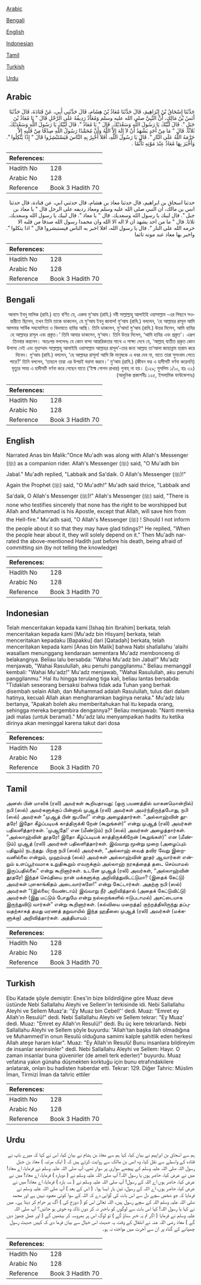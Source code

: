 [Arabic](#arabic)

[Bengali](#bengali)

[English](#english)

[Indonesian](#indonesian)

[Tamil](#tamil)

[Turkish](#turkish)

[Urdu](#urdu)

## Arabic


<div dir="rtl" lang="ar" style={{fontSize:'larger',backgroundColor:'#f8f9fa',padding:20}}>
حَدَّثَنَا إِسْحَاقُ بْنُ إِبْرَاهِيمَ، قَالَ حَدَّثَنَا مُعَاذُ بْنُ هِشَامٍ، قَالَ حَدَّثَنِي أَبِي، عَنْ قَتَادَةَ، قَالَ حَدَّثَنَا أَنَسُ بْنُ مَالِكٍ، أَنَّ النَّبِيَّ صلى الله عليه وسلم وَمُعَاذٌ رَدِيفُهُ عَلَى الرَّحْلِ قَالَ ‏"‏ يَا مُعَاذُ بْنَ جَبَلٍ ‏"‏‏.‏ قَالَ لَبَّيْكَ يَا رَسُولَ اللَّهِ وَسَعْدَيْكَ‏.‏ قَالَ ‏"‏ يَا مُعَاذُ ‏"‏‏.‏ قَالَ لَبَّيْكَ يَا رَسُولَ اللَّهِ وَسَعْدَيْكَ‏.‏ ثَلاَثًا‏.‏ قَالَ ‏"‏ مَا مِنْ أَحَدٍ يَشْهَدُ أَنْ لاَ إِلَهَ إِلاَّ اللَّهُ وَأَنَّ مُحَمَّدًا رَسُولُ اللَّهِ صِدْقًا مِنْ قَلْبِهِ إِلاَّ حَرَّمَهُ اللَّهُ عَلَى النَّارِ ‏"‏‏.‏ قَالَ يَا رَسُولَ اللَّهِ، أَفَلاَ أُخْبِرُ بِهِ النَّاسَ فَيَسْتَبْشِرُوا قَالَ ‏"‏ إِذًا يَتَّكِلُوا ‏"‏‏.‏ وَأَخْبَرَ بِهَا مُعَاذٌ عِنْدَ مَوْتِهِ تَأَثُّمًا ‏.‏
</div>
<div style={{backgroundColor:'#f8f9fa',padding:20, marginBottom: 10}}><table> <thead> <tr> <th>References:</th> <th></th> </tr> </thead> <tbody><tr><td>Hadith No</td><td>128</td></tr><tr><td>Arabic No</td><td>128</td></tr><tr><td>Reference</td><td>Book 3 Hadith 70</td></tr></tbody></table></div>


<div dir="rtl" lang="ar" style={{fontSize:'larger',backgroundColor:'#f8f9fa',padding:20}}>
حدثنا اسحاق بن ابراهيم، قال حدثنا معاذ بن هشام، قال حدثني ابي، عن قتادة، قال حدثنا انس بن مالك، ان النبي صلى الله عليه وسلم ومعاذ رديفه على الرحل قال " يا معاذ بن جبل ". قال لبيك يا رسول الله وسعديك. قال " يا معاذ ". قال لبيك يا رسول الله وسعديك. ثلاثا. قال " ما من احد يشهد ان لا اله الا الله وان محمدا رسول الله صدقا من قلبه الا حرمه الله على النار ". قال يا رسول الله، افلا اخبر به الناس فيستبشروا قال " اذا يتكلوا ". واخبر بها معاذ عند موته تاثما
</div>
<div style={{backgroundColor:'#f8f9fa',padding:20, marginBottom: 10}}><table> <thead> <tr> <th>References:</th> <th></th> </tr> </thead> <tbody><tr><td>Hadith No</td><td>128</td></tr><tr><td>Arabic No</td><td>128</td></tr><tr><td>Reference</td><td>Book 3 Hadith 70</td></tr></tbody></table></div>

## Bengali


<div dir="rtl" lang="bn" style={{fontSize:'larger',backgroundColor:'#f8f9fa',padding:20}}>
আনাস ইবনু মালিক (রাযি.) হতে বর্ণিত যে, একদা মু‘আয (রাযি.) নবী সাল্লাল্লাহু আলাইহি ওয়াসাল্লাম -এর পিছনে সওয়ারীতে ছিলেন, তখন তিনি তাকে ডাকলেন, হে মু‘আয ইবনু জাবাল! মু‘আয (রাযি.) বললেন, ‘হে আল্লাহর রাসূল আমি আপনার সার্বিক সহযোগিতা ও খিদমাতে হাযির আছি। তিনি ডাকলেন, মু‘আয! মু‘আয (রাযি.) উত্তর দিলেন, আমি হাযির হে আল্লাহর রাসূল এবং প্রস্তুত।’ তিনি আবার ডাকলেন, মু‘আয। তিনি উত্তর দিলেন, ‘আমি হাযির এবং প্রস্তুত’। এরূপ তিনবার করলেন। অতঃপর বললেনঃ যে কোন বান্দা আন্তরিকতার সাথে এ সাক্ষ্য দেবে যে, ‘আল্লাহ্ ব্যতীত প্রকৃত কোন উপাস্য নেই এবং মুহাম্মাদ সাল্লাল্লাহু আলাইহি ওয়াসাল্লাম আল্লাহর রাসূল’-তার জন্য আল্লাহ তা‘আলা জাহান্নাম হারাম করে দিবেন। মু‘আয (রাযি.) বললেন, ‘হে আল্লাহর রাসূল! আমি কি মানুষকে এ খবর দেব না, যাতে তারা সুসংবাদ পেতে পারে?’ তিনি বললেন, ‘তাহলে তারা এর উপরই ভরসা করবে।’ মু‘আয (রাযি.) (জীবন ভর এ হাদীসটি বর্ণনা করেননি) মৃত্যুর সময় এ হাদীসটি বর্ণনা করে গেছেন যাতে (‘ইল্ম গোপন রাখার) গুনাহ্ না হয়। (১২৯; মুসলিম ১/১০, হাঃ ৩২) (আধুনিক প্রকাশনীঃ ১২৫, ইসলামিক ফাউন্ডেশনঃ)
</div>
<div style={{backgroundColor:'#f8f9fa',padding:20, marginBottom: 10}}><table> <thead> <tr> <th>References:</th> <th></th> </tr> </thead> <tbody><tr><td>Hadith No</td><td>128</td></tr><tr><td>Arabic No</td><td>128</td></tr><tr><td>Reference</td><td>Book 3 Hadith 70</td></tr></tbody></table></div>

## English


<div dir="ltr" lang="en" style={{fontSize:'larger',backgroundColor:'#f8f9fa',padding:20}}>
Narrated Anas bin Malik:"Once Mu'adh was along with Allah's Messenger (ﷺ) as a companion rider. Allah's Messenger (ﷺ) said, "O Mu'adh bin Jabal." Mu'adh replied, "Labbaik and Sa'daik. O Allah's Messenger (ﷺ)!" Again the Prophet (ﷺ) said, "O Mu'adh!" Mu'adh said thrice, "Labbaik and Sa'daik, O Allah's Messenger (ﷺ)!" Allah's Messenger (ﷺ) said, "There is none who testifies sincerely that none has the right to be worshipped but Allah and Muhammad is his Apostle, except that Allah, will save him from the Hell-fire." Mu'adh said, "O Allah's Messenger (ﷺ) ! Should I not inform the people about it so that they may have glad tidings?" He replied, "When the people hear about it, they will solely depend on it." Then Mu'adh narrated the above-mentioned Hadith just before his death, being afraid of committing sin (by not telling the knowledge)
</div>
<div style={{backgroundColor:'#f8f9fa',padding:20, marginBottom: 10}}><table> <thead> <tr> <th>References:</th> <th></th> </tr> </thead> <tbody><tr><td>Hadith No</td><td>128</td></tr><tr><td>Arabic No</td><td>128</td></tr><tr><td>Reference</td><td>Book 3 Hadith 70</td></tr></tbody></table></div>

## Indonesian


<div dir="ltr" lang="id" style={{fontSize:'larger',backgroundColor:'#f8f9fa',padding:20}}>
Telah menceritakan kepada kami [Ishaq bin Ibrahim] berkata, telah menceritakan kepada kami [Mu'adz bin Hisyam] berkata, telah menceritakan kepadaku [Bapakku] dari [Qatadah] berkata, telah menceritakan kepada kami [Anas bin Malik] bahwa Nabi shallallahu 'alaihi wasallam menunggang kendaraan sementara Mu'adz membonceng di belakangnya. Beliau lalu bersabda: "Wahai Mu'adz bin Jabal!" Mu'adz menjawab, "Wahai Rasulullah, aku penuhi panggilanmu." Beliau memanggil kembali: "Wahai Mu'adz!" Mu'adz menjawab, "Wahai Rasulullah, aku penuhi panggilanmu." Hal itu hingga terulang tiga kali, beliau lantas bersabda: "Tidaklah seseorang bersaksi bahwa tidak ada Tuhan yang berhak disembah selain Allah, dan Muhammad adalah Rasulullah, tulus dari dalam hatinya, kecuali Allah akan mengharamkan baginya neraka." Mu'adz lalu bertanya, "Apakah boleh aku memberitahukan hal itu kepada orang, sehingga mereka bergembira dengannya?" Beliau menjawab: "Nanti mereka jadi malas (untuk beramal)." Mu'adz lalu menyampaikan hadits itu ketika dirinya akan meninggal karena takut dari dosa
</div>
<div style={{backgroundColor:'#f8f9fa',padding:20, marginBottom: 10}}><table> <thead> <tr> <th>References:</th> <th></th> </tr> </thead> <tbody><tr><td>Hadith No</td><td>128</td></tr><tr><td>Arabic No</td><td>128</td></tr><tr><td>Reference</td><td>Book 3 Hadith 70</td></tr></tbody></table></div>

## Tamil


<div dir="ltr" lang="ta" style={{fontSize:'larger',backgroundColor:'#f8f9fa',padding:20}}>
அனஸ் பின் மாலிக் (ரலி) அவர்கள் கூறியதாவது: (ஒரு பயணத்தில் வாகனமொன்றில்) நபி (ஸல்) அவர்களுக்குப் பின்னால் முஆத் (ரலி) அவர்கள் அமர்ந்திருந்தபோது, நபி (ஸல்) அவர்கள் “முஆத் பின் ஜபலே!” என்று அழைத்தார்கள். “அல்லாஹ்வின் தூதரே! இதோ கீழ்ப்படியக் காத்திருக்கி றேன் (கூறுங்கள்)” என்று முஆத் (ரலி) அவர்கள் பதிலளித்தார்கள். ‘முஆதே!’ என (மீண்டும்) நபி (ஸல்) அவர்கள் அழைத்தார்கள். “அல்லாஹ்வின் தூதரே! இதோ கீழ்ப்படியக் காத்திருக்கிறேன் (கூறுங்கள்)” என (மீண்டும்) முஆத் (ரலி) அவர்கள் பதிலளித்தார்கள். இவ்வாறு மூன்று முறை (அழைப்பும் பதிலும்) நடந்தது. பிறகு நபி (ஸல்) அவர்கள், “அல்லாஹ் வைத் தவிர வேறு இறைவனில்லை என்றும், முஹம்மத் (ஸல்) அவர்கள் அல்லாஹ்வின் தூதர் ஆவார்கள் என்றும் உளப்பூர்வமாக உறுதிகூறும் எவருக்கும் அல்லாஹ் நரகத்தைத் தடை செய்யாமல் இருப்பதில்லை” என்று கூறினார்கள். உடனே முஆத் (ரலி) அவர்கள், “அல்லாஹ்வின் தூதரே! இந்தச் செய்தியை நான் மக்களுக்கு அறிவித்துவிடட்டுமா? (இதைக் கேட்டு) அவர்கள் புளகாங்கிதம் அடைவார்களே!” என்று கேட்டார்கள். அதற்கு நபி (ஸல்) அவர்கள் “(இல்லை; வேண்டாம்) இவ்வாறு நீர் அறிவித்தால் (அதைக் கேட்டுவிட்டு) அவர்கள் (இது மட்டும் போதுமே என்று நல்லறங்களில் ஈடுபடாமல்) அசட்டையாக இருந்துவிடு வார்கள்” என்று கூறினார்கள். (கல்வியை மறைத்த) குற்றத்திலிருந்து தப்புவதற்காகத் தமது மரணத் தறுவாயில் இந்த ஹதீஸை முஆத் (ரலி) அவர்கள் (மக்களுக்கு) அறிவித்தார்கள். அத்தியாயம் :
</div>
<div style={{backgroundColor:'#f8f9fa',padding:20, marginBottom: 10}}><table> <thead> <tr> <th>References:</th> <th></th> </tr> </thead> <tbody><tr><td>Hadith No</td><td>128</td></tr><tr><td>Arabic No</td><td>128</td></tr><tr><td>Reference</td><td>Book 3 Hadith 70</td></tr></tbody></table></div>

## Turkish


<div dir="ltr" lang="tr" style={{fontSize:'larger',backgroundColor:'#f8f9fa',padding:20}}>
Ebu Katade şöyle demiştir: Enes'in bize bildirdiğine göre Muaz deve üstünde Nebi Sallallahu Aleyhi ve Sellem'in terkisinde idi. Nebi Sallallahu Aleyhi ve Sellem Muaz'a: ’’£y Muaz bin Cebel!'' dedi. Muaz: "Emret ey Allah'ın Resulü!" dedi. Nebi Sallallahu Aleyhi ve Sellem tekrar: "Ey Muaz' dedi. Muaz: "Emret ey Allah'ın Resulü!" dedi. Bu üç kere tekrarlandı. Nebi Sallallahu Aleyhi ve Sellem şöyle buyurdu: "Allah'tan başka ilah olmadığına ve Muhammed'in onun Resulü olduğuna samimi kalple şahitlik eden herkesi Allah ateşe haram kılar". Muaz: "Ey Allah'ın Resulü! Bunu insanlara bildireyim de insanlar sevinsinler" dedi. Nebi Sallallahu Aleyhi ve Sellem: Hayır. O zaman insanlar buna güvenirler (de ameli terk ederler)" buyurdu. Muaz vefatına yakın günaha düşmekten korktuğu için bunu etrafındakilere anlatarak, onları bu hadisten haberdar etti. Tekrar: 129. Diğer Tahric: Müslim İman, Tirmizi İman da tahric ettiler
</div>
<div style={{backgroundColor:'#f8f9fa',padding:20, marginBottom: 10}}><table> <thead> <tr> <th>References:</th> <th></th> </tr> </thead> <tbody><tr><td>Hadith No</td><td>128</td></tr><tr><td>Arabic No</td><td>128</td></tr><tr><td>Reference</td><td>Book 3 Hadith 70</td></tr></tbody></table></div>

## Urdu


<div dir="rtl" lang="ur" style={{fontSize:'larger',backgroundColor:'#f8f9fa',padding:20}}>
ہم سے اسحاق بن ابراہیم نے بیان کیا، کہا ہم سے معاذ بن ہشام نے بیان کیا، اس نے کہا کہ میرے باپ نے قتادہ کے واسطے سے نقل کیا، وہ انس بن مالک سے روایت کرتے ہیں کہ ( ایک مرتبہ ) معاذ بن جبل رسول اللہ صلی اللہ علیہ وسلم کے پیچھے سواری پر سوار تھے، آپ صلی اللہ علیہ وسلم نے فرمایا، اے معاذ! میں نے عرض کیا، حاضر ہوں یا رسول اللہ! آپ صلی اللہ علیہ وسلم نے ( دوبارہ ) فرمایا، اے معاذ! میں نے عرض کیا، حاضر ہوں اے اللہ کے رسول! آپ صلی اللہ علیہ وسلم نے ( سہ بارہ ) فرمایا، اے معاذ! میں نے عرض کیا، حاضر ہوں، اے اللہ کے رسول، تین بار ایسا ہوا۔ ( اس کے بعد ) آپ صلی اللہ علیہ وسلم نے فرمایا کہ جو شخص سچے دل سے اس بات کی گواہی دے کہ اللہ کے سوا کوئی معبود نہیں ہے اور محمد صلی اللہ علیہ وسلم اللہ کے سچے رسول ہیں، اللہ تعالیٰ اس کو ( دوزخ کی ) آگ پر حرام کر دیتا ہے۔ میں نے کہا یا رسول اللہ! کیا اس بات سے لوگوں کو باخبر نہ کر دوں تاکہ وہ خوش ہو جائیں؟ آپ صلی اللہ علیہ وسلم نے فرمایا ( اگر تم یہ خبر سناؤ گے ) تو لوگ اس پر بھروسہ کر بیٹھیں گے ( اور عمل چھوڑ دیں گے ) معاذ رضی اللہ عنہ نے انتقال کے وقت یہ حدیث اس خیال سے بیان فرما دی کہ کہیں حدیث رسول چھپانے کے گناہ پر ان سے آخرت میں مواخذہ نہ ہو۔
</div>
<div style={{backgroundColor:'#f8f9fa',padding:20, marginBottom: 10}}><table> <thead> <tr> <th>References:</th> <th></th> </tr> </thead> <tbody><tr><td>Hadith No</td><td>128</td></tr><tr><td>Arabic No</td><td>128</td></tr><tr><td>Reference</td><td>Book 3 Hadith 70</td></tr></tbody></table></div>